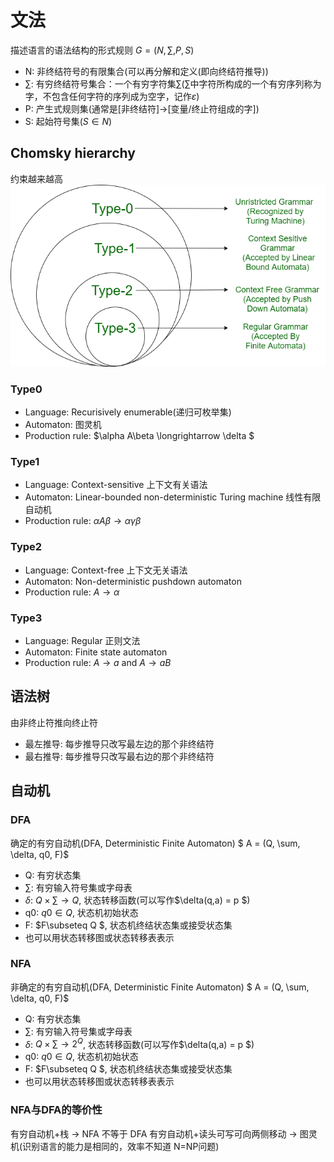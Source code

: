 # 文法
描述语言的语法结构的形式规则
$G = (N, \sum, P, S)$
- N: 非终结符号的有限集合(可以再分解和定义(即向终结符推导))
- $\sum$: 有穷终结符号集合：一个有穷字符集$\sum$($\sum$中字符所构成的一个有穷序列称为字，不包含任何字符的序列成为空字，记作$\varepsilon$)
- P: 产生式规则集(通常是[非终结符]->[变量/终止符组成的字])
- S: 起始符号集($S\in N$)
## Chomsky hierarchy
约束越来越高
![chomsky_hierarchy](../pics/chomsky_hierarchy.png)
### Type0
- Language: Recurisively enumerable(递归可枚举集)
- Automaton: 图灵机
- Production rule: $\alpha A\beta \longrightarrow \delta $ 
### Type1
- Language: Context-sensitive 上下文有关语法
- Automaton: Linear-bounded non-deterministic Turing machine 线性有限自动机
- Production rule: $\alpha A\beta \longrightarrow \alpha \gamma \beta$
### Type2
- Language: Context-free 上下文无关语法
- Automaton: Non-deterministic pushdown automaton
- Production rule: $A\longrightarrow \alpha$
### Type3
- Language: Regular 正则文法
- Automaton: Finite state automaton 
- Production rule: $A\longrightarrow a$ and $A \longrightarrow aB$
## 语法树
由非终止符推向终止符
- 最左推导: 每步推导只改写最左边的那个非终结符
- 最右推导: 每步推导只改写最右边的那个非终结符

## 自动机
### DFA
确定的有穷自动机(DFA, Deterministic Finite Automaton)
$ A = (Q, \sum, \delta, q0, F)$
- Q: 有穷状态集
- $\sum$: 有穷输入符号集或字母表
- $\delta$: $Q \times \sum \longrightarrow Q$, 状态转移函数(可以写作$\delta(q,a) = p $)
- q0: $q0 \in Q$, 状态机初始状态
- F: $F\subseteq Q $, 状态机终结状态集或接受状态集
- 也可以用状态转移图或状态转移表表示
### NFA
非确定的有穷自动机(DFA, Deterministic Finite Automaton)
$ A = (Q, \sum, \delta, q0, F)$
- Q: 有穷状态集
- $\sum$: 有穷输入符号集或字母表
- $\delta$: $Q \times \sum \longrightarrow 2^{Q}$, 状态转移函数(可以写作$\delta(q,a) = p $)
- q0: $q0 \in Q$, 状态机初始状态
- F: $F\subseteq Q $, 状态机终结状态集或接受状态集
- 也可以用状态转移图或状态转移表表示
### NFA与DFA的等价性
有穷自动机+栈 -> NFA 不等于 DFA
有穷自动机+读头可写可向两侧移动 -> 图灵机(识别语言的能力是相同的，效率不知道 N=NP问题)